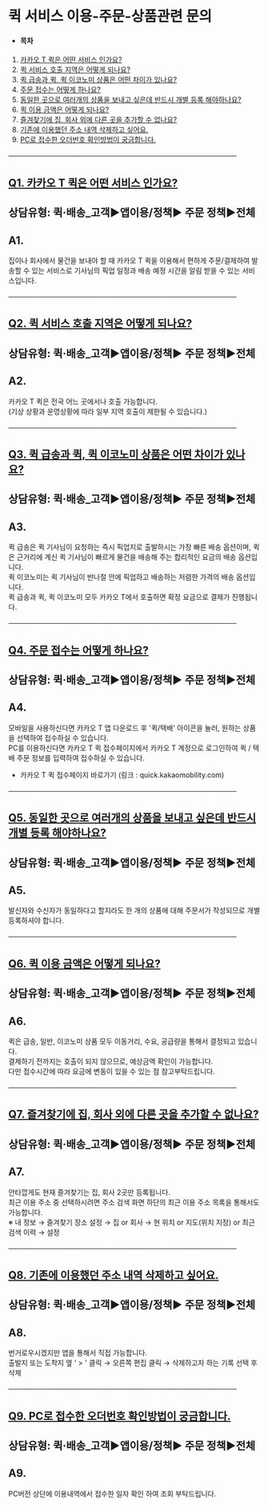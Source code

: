 # 퀵 서비스 이용-주문-상품관련 문의

* #### **목차**

1. [카카오 T 퀵은 어떤 서비스 인가요?](#01HRXDX3YD1HHDJMZM9BGB0JQJ)
2. [퀵 서비스 호출 지역은 어떻게 되나요?](#01HY9Y6SQ053608FTJX3T455NV)
3. [퀵 급송과 퀵, 퀵 이코노미 상품은 어떤 차이가 있나요?](#01HY9Y9ZM6YDWWJXG6P3ECJMDV)
4. [주문 접수는 어떻게 하나요?](#01HY9YB1ZDF24VEENYRJ5DGZP7)
5. [동일한 곳으로 여러개의 상품을 보내고 싶은데 반드시 개별 등록 해야하나요?](#01HY9YCMG4T5B7X4Y1Y5XJ6S63)
6. [퀵 이용 금액은 어떻게 되나요?](#01HY9YDSMFN6QJ6JCZTWG60VJK)
7. [즐겨찾기에 집, 회사 외에 다른 곳을 추가할 수 없나요?](#01HY9YK3VCXS0DNZCYRCT5V07C)
8. [기존에 이용했던 주소 내역 삭제하고 싶어요.](#01HY9YM39YHWZF45498FAK20D5)
9. [PC로 접수한 오더번호 확인방법이 궁금합니다.](#01HY9YPYZ1R66BYSRXFQ22RDTM)

──────────────────────────────────────────────

[**Q1. 카카오 T 퀵은 어떤 서비스 인가요?**](#h_01JD8SKW778E5B6CBF96AQ052D)
-------------------------------------------------------------

상담유형: 퀵·배송\_고객▶**앱이용/정책**▶ 주문 정책▶전체
-----------------------------------

**A1.**
-------

집이나 회사에서 물건을 보내야 할 때 카카오 T 퀵을 이용해서 편하게 주문/결제하여 발송할 수 있는 서비스로 기사님의 픽업 일정과 배송 예정 시간을 알림 받을 수 있는 서비스입니다.

──────────────────────────────────────────────

[**Q2. 퀵 서비스 호출 지역은 어떻게 되나요?**](#h_01JD8SKW778E5B6CBF96AQ052D)
--------------------------------------------------------------

상담유형: 퀵·배송\_고객▶**앱이용/정책**▶ 주문 정책▶전체
-----------------------------------

**A2.**
-------

카카오 T 퀵은 전국 어느 곳에서나 호출 가능합니다.  
(기상 상황과 운영상황에 따라 일부 지역 호출이 제한될 수 있습니다.)

──────────────────────────────────────────────

[**Q3. 퀵 급송과 퀵, 퀵 이코노미 상품은 어떤 차이가 있나요?**](#h_01JD8SKW778E5B6CBF96AQ052D)
------------------------------------------------------------------------

상담유형: 퀵·배송\_고객▶**앱이용/정책**▶ 주문 정책▶전체
-----------------------------------

**A3.**
-------

퀵 급송은 퀵 기사님이 요청하는 즉시 픽업지로 출발하시는 가장 빠른 배송 옵션이며, 퀵은 근거리에 계신 퀵 기사님이 빠르게 물건을 배송해 주는 합리적인 요금의 배송 옵션입니다.  
퀵 이코노미는 퀵 기사님이 반나절 안에 픽업하고 배송하는 저렴한 가격의 배송 옵션입니다.  
퀵 급송과 퀵, 퀵 이코노미 모두 카카오 T에서 호출하면 확정 요금으로 결제가 진행됩니다.

──────────────────────────────────────────────

[**Q4. 주문 접수는 어떻게 하나요?**](#h_01JD8SKW778E5B6CBF96AQ052D)
--------------------------------------------------------

상담유형: 퀵·배송\_고객▶**앱이용/정책**▶ 주문 정책▶전체
-----------------------------------

**A4.**
-------

모바일을 사용하신다면 카카오 T 앱 다운로드 후 '퀵/택배' 아이콘을 눌러, 원하는 상품을 선택하여 접수하실 수 있습니다.  
PC를 이용하신다면 카카오 T 퀵 접수페이지에서 카카오 T 계정으로 로그인하여 퀵 / 택배 주문 정보를 입력하여 접수하실 수 있습니다.  
- 카카오 T 퀵 접수페이지 바로가기 (링크 : quick.kakaomobility.com)

──────────────────────────────────────────────

[**Q5. 동일한 곳으로 여러개의 상품을 보내고 싶은데 반드시 개별 등록 해야하나요?**](#h_01JD8SKW778E5B6CBF96AQ052D)
----------------------------------------------------------------------------------

상담유형: 퀵·배송\_고객▶**앱이용/정책**▶ 주문 정책▶전체
-----------------------------------

**A5.**
-------

발신자와 수신자가 동일하다고 할지라도 한 개의 상품에 대해 주문서가 작성되므로 개별 등록하셔야 합니다.

──────────────────────────────────────────────

[**Q6. 퀵 이용 금액은 어떻게 되나요?**](#h_01JD8SKW778E5B6CBF96AQ052D)
----------------------------------------------------------

상담유형: 퀵·배송\_고객▶**앱이용/정책**▶ 주문 정책▶전체
-----------------------------------

**A6.**
-------

퀵은 급송, 일반, 이코노미 상품 모두 이동거리, 수요, 공급량을 통해서 결정되고 있습니다.   
결제하기 전까지는 호출이 되지 않으므로, 예상금액 확인이 가능합니다.  
다만 접수시간에 따라 요금에 변동이 있을 수 있는 점 참고부탁드립니다.

──────────────────────────────────────────────

**[Q7. 즐겨찾기에 집, 회사 외에 다른 곳을 추가할 수 없나요?](#h_01JD8SKW778E5B6CBF96AQ052D)**
------------------------------------------------------------------------

상담유형: 퀵·배송\_고객▶**앱이용/정책**▶ 주문 정책▶전체
-----------------------------------

**A7.**
-------

안타깝게도 현재 즐겨찾기는 집, 회사 2곳만 등록됩니다.  
최근 이용 주소 중 선택하시려면 주소 검색 화면 하단의 최근 이용 주소 목록을 통해서도 가능합니다.  
※ 내 정보 → 즐겨찾기 장소 설정 → 집 or 회사 → 현 위치 or 지도(위치 지정) or 최근 검색 이력 → 설정

──────────────────────────────────────────────

[**Q8. 기존에 이용했던 주소 내역 삭제하고 싶어요.**](#h_01JD8SKW778E5B6CBF96AQ052D)
-----------------------------------------------------------------

상담유형: 퀵·배송\_고객▶**앱이용/정책**▶ 주문 정책▶전체
-----------------------------------

**A8.**
-------

번거로우시겠지만 앱을 통해서 직접 가능합니다.  
출발지 또는 도착지 옆 ' > ' 클릭 → 오른쪽 편집 클릭 → 삭제하고자 하는 기록 선택 후 삭제

──────────────────────────────────────────────

[**Q9. PC로 접수한 오더번호 확인방법이 궁금합니다.**](#h_01JD8SKW778E5B6CBF96AQ052D)
------------------------------------------------------------------

상담유형: 퀵·배송\_고객▶**앱이용/정책**▶ 주문 정책▶전체
-----------------------------------

**A9.**
-------

PC버전 상단에 이용내역에서 접수한 일자 확인 하여 조회 부탁드립니다.